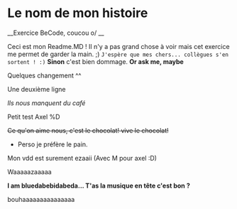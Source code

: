 # Le nom de mon histoire
__Exercice BeCode, coucou o/ __

Ceci est mon Readme.MD ! Il n'y a pas grand chose à voir mais cet exercice me permet de garder la main. ;)
```J'espère que mes chers... collègues s'en sortent ! :)```
__Sinon__ c'est bien dommage. **Or ask me, maybe**


Quelques changement ^^

Une deuxième ligne

_Ils nous manquent du café_  

Petit test Axel %D

~~Ce qu'on aime nous, c'est le chocolat! vive le chocolat!~~

* Perso je préfère le pain.

Mon vdd est surement ezaaii (Avec M pour axel :D)

Waaaaazaaaaa

**I am bluedabebidabeda... T'as la musique en tête c'est bon ?**

bouhaaaaaaaaaaaaaaa
